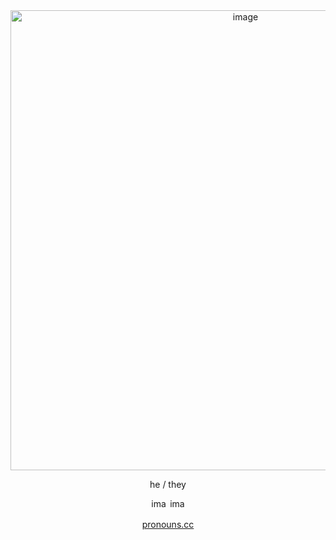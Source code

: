 <div align=center>

<img width="736" height="736" alt="image" src="https://github.com/user-attachments/assets/d7f3ffe8-e0ab-4e30-b5d9-f59985e69c3d" />

<div></div>

he / they 

<img width="26" height="16" alt="image" src="https://github.com/user-attachments/assets/bdcb92dc-259a-482a-8061-4a0fbd64fbea" /> <img width="26" height="16" alt="image" src="https://github.com/user-attachments/assets/d9653980-42e4-4212-9e55-9cdd032624f6" /> 

[pronouns.cc](https://pronouns.cc/@dimmerlights)


